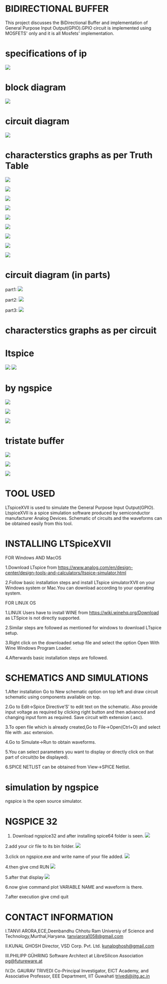 # BIDIRECTIONAL BUFFER
This project discusses the BiDirectional Buffer and implementation of General Purpose Input Output(GPIO).GPIO circuit is implemented using MOSFETS' only and it is all Mosfets' implementation.

# specifications of ip

![](https://github.com/tanu2303/BidirectionalBuffer-GPIO/blob/master/Waveforms_ngspice/specifications.png)

# block diagram
![](https://github.com/tanu2303/BidirectionalBuffer-GPIO/blob/master/img/Screenshot%20(4609).png)

# circuit diagram
![](https://github.com/tanu2303/BidirectionalBuffer-GPIO/blob/master/Waveforms_ltspice/ckt.png)


# characterstics graphs as per Truth Table
![](https://github.com/tanu2303/BidirectionalBuffer-GPIO/blob/master/stage4/Screenshot%20(4795).png)

![](https://github.com/tanu2303/BidirectionalBuffer-GPIO/blob/master/png/Screenshot%20(4806).png)

![](https://github.com/tanu2303/BidirectionalBuffer-GPIO/blob/master/stage4/Screenshot%20(4799).png)

![](https://github.com/tanu2303/BidirectionalBuffer-GPIO/blob/master/stage4/Screenshot%20(4800).png)

![](https://github.com/tanu2303/BidirectionalBuffer-GPIO/blob/master/stage4/Screenshot%20(4801).png)

![](https://github.com/tanu2303/BidirectionalBuffer-GPIO/blob/master/stage4/Screenshot%20(4802).png)

![](https://github.com/tanu2303/BidirectionalBuffer-GPIO/blob/master/stage4/Screenshot%20(4803).png)

![](https://github.com/tanu2303/BidirectionalBuffer-GPIO/blob/master/stage4/Screenshot%20(4804).png)

![](https://github.com/tanu2303/BidirectionalBuffer-GPIO/blob/master/stage4/Screenshot%20(4805).png)

# circuit diagram (in parts)
part1:
![](https://github.com/tanu2303/BidirectionalBuffer-GPIO/blob/master/New/Screenshot%20(4984).png)

part2:
![](https://github.com/tanu2303/BidirectionalBuffer-GPIO/blob/master/New/Screenshot%20(4985).png)

part3:
![](https://github.com/tanu2303/BidirectionalBuffer-GPIO/blob/master/New/Screenshot%20(4986).png)

# characterstics graphs as per circuit

# ltspice
![](https://github.com/tanu2303/BidirectionalBuffer-GPIO/blob/master/Waveforms_ltspice/1l.png)
![](https://github.com/tanu2303/BidirectionalBuffer-GPIO/blob/master/Waveforms_ltspice/l3.png)

# by ngspice
![](https://github.com/tanu2303/BidirectionalBuffer-GPIO/blob/master/Waveforms_ngspice/1n.png)

![](https://github.com/tanu2303/BidirectionalBuffer-GPIO/blob/master/Waveforms_ngspice/2n.png)

![](https://github.com/tanu2303/BidirectionalBuffer-GPIO/blob/master/Waveforms_ngspice/3n.png)

# tristate buffer

![](https://github.com/tanu2303/BidirectionalBuffer-GPIO/blob/master/New/Screenshot%20(4980).png)

![](https://github.com/tanu2303/BidirectionalBuffer-GPIO/blob/master/New/Screenshot%20(4981).png)

![](https://github.com/tanu2303/BidirectionalBuffer-GPIO/blob/master/New/Screenshot%20(4983).png)

# TOOL USED
LTspiceXVII is used to simulate the General Purpose Input Output(GPIO). LtspiceXVII is a spice simulation software produced by semiconductor manufacturer Analog Devices. Schematic of circuits and the waveforms can be obtained easily from this tool.

# INSTALLING LTSpiceXVII

   FOR Windows AND MacOS

  1.Download LTspice from https://www.analog.com/en/design-center/design-tools-and-calculators/ltspice-simulator.html 
  
  2.Follow basic installation steps and install LTspice simulatorXVII on your Windows system or Mac.You can download according to your       operating system.

   FOR LINUX OS
	
   1.LINUX Users have to install WINE from https://wiki.winehq.org/Download as LTSpice is not directly supported.
   
   2.Similar steps are followed as mentioned for windows to download LTspice setup.
   
   3.Right click on the downloaded setup file and select the option Open With Wine Windows Program Loader.
   
   4.Afterwards basic installation steps are followed.
	
# SCHEMATICS AND SIMULATIONS

  1.After installation Go to New schematic option on top left and draw circuit schematic using components available on top.
  
  2.Go to Edit->Spice Directive’S’ to edit text on the schematic. Also provide input voltage as required by clicking right button and then advanced and changing input form as required. Save circuit with extension (.asc).

  3.To open file which is already created,Go to File->Open(Ctrl+O) and select file with .asc extension.

  4.Go to Simulate->Run to obtain waveforms.

  5.You can select parameters you want to display or directly click on that part of circuit(to be displayed). 

  6.SPICE NETLIST can be obtained from View->SPICE Netlist.
  

# simulation by ngspice

ngspice is the open source simulator.

# NGSPICE 32
1. Download ngspice32 and after installing spice64 folder is seen.
![](https://github.com/tanu2303/BidirectionalBuffer-GPIO/blob/master/NGSPICE%2032/A.png)

2.add your cir file to its bin folder.
![](https://github.com/tanu2303/BidirectionalBuffer-GPIO/blob/master/NGSPICE%2032/B.png)

3.click on ngspice.exe and write name of your file added.
![](https://github.com/tanu2303/BidirectionalBuffer-GPIO/blob/master/NGSPICE%2032/C.png)

4.then give cmd RUN
![](https://github.com/tanu2303/BidirectionalBuffer-GPIO/blob/master/NGSPICE%2032/D.png)

5.after that display
![](https://github.com/tanu2303/BidirectionalBuffer-GPIO/blob/master/NGSPICE%2032/E.png)

6.now give command plot VARIABLE NAME and waveform is there.

7.after execution give cmd quit

# CONTACT INFORMATION
I.TANVI ARORA,ECE,Deenbandhu Chhotu Ram Universiy of Science and Technology,Murthal,Haryana. tanviarora1058@gmail.com

II.KUNAL GHOSH Director, VSD Corp. Pvt. Ltd. kunalpghosh@gmail.com

III.PHILIPP GÜHRING Software Architect at LibreSilicon Association pg@futureware.at

IV.Dr. GAURAV TRIVEDI Co-Principal Investigator, EICT Academy,
and Associative Professor, EEE Department, IIT Guwahati trivedi@iitg.ac.in
